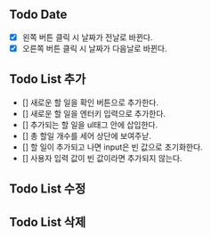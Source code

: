 ## Todo Date

- [x] 왼쪽 버튼 클릭 시 날짜가 전날로 바뀐다.
- [x] 오른쪽 버튼 클릭 시 날짜가 다음날로 바뀐다.

## Todo List 추가

- [] 새로운 할 일을 확인 버튼으로 추가한다.
- [] 새로운 할 일을 엔터키 입력으로 추가한다.
- [] 추가되는 할 일을 ul태그 안에 삽입한다.
- [] 총 할일 개수를 세어 상단에 보여주낟.
- [] 할 일이 추가되고 나면 input은 빈 값으로 초기화한다.
- [] 사용자 입력 값이 빈 값이라면 추가되지 않는다.

## Todo List 수정

## Todo List 삭제
